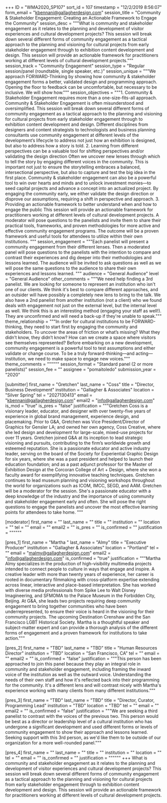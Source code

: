 +++
ID = "WMA2020_SP107"
sort_id = 107
timestamp = "12/2/2019 8:56:07"
form_email = "kbennani@gallagherdesign.com"
session_title = "Community & Stakeholder Engagement: Creating an Actionable Framework to Engage the Community"
session_desc = """What is community and stakeholder engagement as it relates to the planning and development of visitor experiences and cultural development projects? This session will break down several different forms of community engagement as a tactical approach to the planning and visioning for cultural projects from early stakeholder engagement through to exhibition content development and design. This session will provide an actionable framework for practitioners working at different levels of cultural development projects."""
session_track = "Community Engagement"
session_type = "Regular session/panel (roundtable, single speaker, etc.)"
session_unique = """We approach FORWARD-Thinking by showing how community & stakeholder engagement forms a better, validated design and programming approach. Opening the floor to feedback can be uncomfortable, but necessary to be inclusive. We will show how."""
session_objectives = """1. Community & Stakeholder Engagement requires more than a one-size-fits-all approach.  Community & Stakeholder Engagement is often misunderstood and oversimplified. This session will break down several different forms of community engagement as a tactical approach to the planning and visioning for cultural projects from early stakeholder engagement through to exhibition content development and design. Different disciplines from designers and content strategists to technologists and business planning consultants use community engagement at different levels of the development’s lifecycle to address not just how an exhibition is designed, but also to address how a story is told.  2. Learning from different perspectives can be a valuable tool for shifting perspectives and/or validating the design direction  Often we uncover new lenses through which to tell the story by engaging different voices in the community. This is important not just to ensure the storytelling embraces a balanced, intersectional perspective, but also to capture and test the big idea in the first place. Community & stakeholder engagement can also be a powerful tool to win over hearts and minds and to unlock investment monies—to seed capital projects and advance a concept into an actualized project. By engaging the community early, we either validate the design direction or disprove our assumptions, requiring a shift in perspective and approach.  3. Providing an actionable framework to better understand when and how to engage the public This session will provide an actionable framework for practitioners working at different levels of cultural development projects. A moderator will pose questions to the panelists and invite them to share their practical tools, frameworks, and proven methodologies for more active and effective community engagement programs. The outcome will be a proven framework and useful tools for attendees to utilize within their own institutions. """
session_engagement = """Each panelist will present a community engagement from their different lenses. Then a moderated panel will pose questions to the panelists with the intention to compare and contrast their experiences and dig deeper into their methodologies and lessons learned. The audience will be invited to ask questions as well as we will pose the same questions to the audience to share their own experiences and lessons learned.  """
audience = "General Audience"
level = "General Audience"
other_comments = """We need help finding a 3rd panelist. We are looking for someone to represent an institution who isn't one of our clients. We think it's best to compare different approaches, and an outsider will have possibly a completely new lens to bring to the talk. We also have a 2nd panelist from another institution (not a client) who we found deals with engagement not just on the external level, but the internal level as well. We think this is an interesting method (engaging your staff as well!). They are unconfirmed and will need a back-up if they're unable to speak."""
theme_relationship = """In order for cultural institutions to be FORWARD-thinking, they need to start first by engaging the community and stakeholders. To uncover the areas of friction or what’s missing? What they didn’t know, they didn’t know? How can we create a space where visitors see themselves represented? Before embarking on a new development, community engagement is a powerful tool to test assumptions and either validate or change course. To be a truly forward-thinking—and acting—institution, we need to make space to engage new voices."""
theme_comments = """"""
session_format = "Standard panel (2 or more panelists)"
session_fee = ""
assignee = "pomaitoledo"
submission_year = "2020"

[submitter]
first_name = "Gretchen"
last_name = "Coss"
title = "Director, Business Development"
institution = "Gallagher & Associates"
location = "Silver Spring"
tel = "2027130413"
email = "kbennani@gallagherdesign.com"
email2 = "info@gallagherdesign.com"
is_mod = "true"
is_pres = "false"
justification = """Gretchen Coss is a visionary leader, educator, and designer with over twenty-five years of experience in global brand management, experience design, and placemaking. Prior to G&A, Gretchen was Vice President/Director of Graphics for Gensler LA; and owned her own agency, Coss Creative, where she led design and development for large-scale, mixed-use projects for over 11 years. Gretchen joined G&A at its inception to lead strategic visioning and pursuits, contributing to the firm’s worldwide growth and esteemed reputation. She is a passionate educator and active industry leader, serving on the board of the Society for Experiential Graphic Design for six years, where she was a past president and helped to launch their education foundation; and as a past adjunct professor for the Master of Exhibition Design at the Corcoran College of Art + Design, where she won a faculty award for exemplifying innovative teaching techniques. Gretchen continues to lead museum planning and visioning workshops throughout the world for organizations such as ICOM, IMCC, SEGD, and AAM. Gretchen will be a moderator for the session. She's a passionate educator with a deep knowledge of the industry and the importance of using community and stakeholder engagement early and often. She will pose the right questions to engage the panelists and uncover the most effective learning points for attendees to take home. """

[moderator]
first_name = ""
last_name = ""
title = ""
institution = ""
location = ""
tel = ""
email = ""
email2 = ""
is_pres = ""
is_confirmed = ""
justification = """"""

[pres_1]
first_name = "Martha "
last_name = "Almy"
title = "Executive Producer"
institution = "Gallagher & Associates"
location = "Portland"
tel = ""
email = "malmy@gallagherdesign.com"
email2 = "info@gallagherdesign.com"
is_confirmed = "true"
justification = """Martha Almy specializes in the production of high-visibility multimedia projects intended to connect people to culture in ways that engage and inspire. A creative leader with more than twenty years of experience, her career is rooted in documentary filmmaking with cross-platform expertise extending across linear, interactive and place-based interpretation. She has worked with diverse media professionals from Spike Lee to Walt Disney Imagineering, and SFMOMA to the Palace Museum in the Forbidden City, Beijing.  At G&A, she leads two projects requiring deep community engagement to bring together communities who have been underrepresented, to ensure their voice is heard in the visioning for their community projects.  The upcoming Destination Crenshaw and the San Francisco LGBT Historical Society. Martha is a thoughtful speaker and subject-matter expert and can provide a thorough analysis of the different forms of engagement and a proven framework for institutions to take action."""

[pres_2]
first_name = "TBD"
last_name = "TBD"
title = "Human Resources Director"
institution = "TBD"
location = "San Francisco, CA"
tel = ""
email = ""
email2 = ""
is_confirmed = "false"
justification = """This person has been approached to join this panel because they play an integral role in community and stakeholder engagement, including framing the inward voice of the institution as well as the outward voice. Understanding the needs of their own staff and how it's reflected back into their programming for the community. It's a different lens and will contrast nicely with Martha's experience working with many clients from many different institutions."""

[pres_3]
first_name = "TBD"
last_name = "TBD"
title = "Director, Curator, Programming Lead"
institution = "TBD"
location = "TBD"
tel = ""
email = ""
email2 = ""
is_confirmed = "false"
justification = """We are seeking a third panelist to contrast with the voices of the previous two. This person would be best as a director or leadership level of a cultural institution who has undergone a significant development and used different forms or levels of community engagement to show their approach and lessons learned. Seeking support with this 3rd person, as we'd like them to be outside of our organization for a more well-rounded panel."""

[pres_4]
first_name = ""
last_name = ""
title = ""
institution = ""
location = ""
tel = ""
email = ""
is_confirmed = ""
justification = """"""
+++
What is community and stakeholder engagement as it relates to the planning and development of visitor experiences and cultural development projects? This session will break down several different forms of community engagement as a tactical approach to the planning and visioning for cultural projects from early stakeholder engagement through to exhibition content development and design. This session will provide an actionable framework for practitioners working at different levels of cultural development projects.